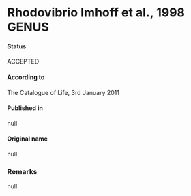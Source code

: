 # Rhodovibrio Imhoff et al., 1998 GENUS

#### Status
ACCEPTED

#### According to
The Catalogue of Life, 3rd January 2011

#### Published in
null

#### Original name
null

### Remarks
null